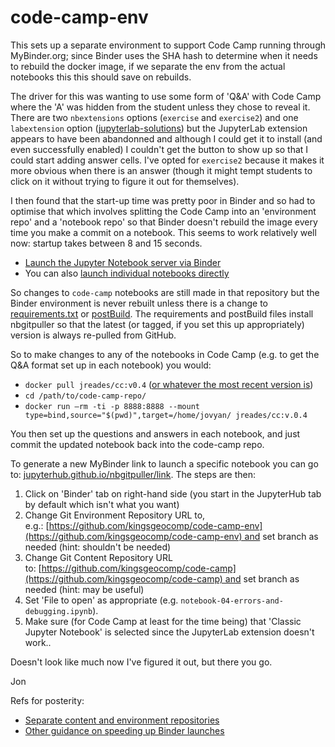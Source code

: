 # code-camp-env

This sets up a separate environment to support Code Camp running through MyBinder.org; since Binder uses the SHA hash to determine when it needs to rebuild the docker image, if we separate the env from the actual notebooks this this should save on rebuilds. 

The driver for this was wanting to use some form of 'Q&A' with Code Camp where the 'A' was hidden from the student unless they chose to reveal it. There are two `nbextensions` options (`exercise` and `exercise2`) and one `labextension` option ([jupyterlab-solutions](https://github.com/rmotr/jupyterlab-solutions)) but the JupyterLab extension appears to have been abandonned and although I could get it to install (and even successfully enabled) I couldn't get the button to show up so that I could start adding answer cells. I've opted for `exercise2` because it makes it more obvious when there is an answer (though it might tempt students to click on it without trying to figure it out for themselves).

I then found that the start-up time was pretty poor in Binder and so had to optimise that which involves splitting the Code Camp into an 'environment repo' and a 'notebook repo' so that Binder doesn't rebuild the image every time you make a commit on a notebook. This seems to work relatively well now: startup takes between 8 and 15 seconds.

- [Launch the Jupyter Notebook server via Binder](https://mybinder.org/v2/gh/kingsgeocomp/code-camp-env/master?urlpath=git-pull%3Frepo%3Dhttps%253A%252F%252Fgithub.com%252Fkingsgeocomp%252Fcode-camp%26urlpath%3Dtree%252Fcode-camp%252F%26branch%3Dmaster) 
- You can also [launch individual notebooks directly](https://mybinder.org/v2/gh/kingsgeocomp/code-camp-env/master?urlpath=git-pull%3Frepo%3Dhttps%253A%252F%252Fgithub.com%252Fkingsgeocomp%252Fcode-camp%26urlpath%3Dtree%252Fcode-camp%252Fnotebook-04-errors-and-debugging.ipynb%26branch%3Dmaster)

So changes to `code-camp` notebooks are still made in that repository but the Binder environment is never rebuilt unless there is a change to [requirements.txt](requirements.txt) or [postBuild](postBuild). The requirements and postBuild files install nbgitpuller so that the latest (or tagged, if you set this up appropriately) version is always re-pulled from GitHub.

So to make changes to any of the notebooks in Code Camp (e.g. to get the Q&A format set up in each notebook) you would:

- `docker pull jreades/cc:v0.4` ([or whatever the most recent version is](https://hub.docker.com/repository/docker/jreades/cc))
- `cd /path/to/code-camp-repo/`
- `docker run —rm -ti -p 8888:8888 --mount type=bind,source="$(pwd)",target=/home/jovyan/ jreades/cc:v.0.4`

You then set up the questions and answers in each notebook, and just commit the updated notebook back into the code-camp repo.

To generate a new MyBinder link to launch a specific notebook you can go to: [jupyterhub.github.io/nbgitpuller/link](https://jupyterhub.github.io/nbgitpuller/link). The steps are then:

1. Click on 'Binder' tab on right-hand side (you start in the JupyterHub tab by default which isn't what you want)
2. Change Git Environment Repository URL to, e.g.: [https://github.com/kingsgeocomp/code-camp-env](https://github.com/kingsgeocomp/code-camp-env) and set branch as needed (hint: shouldn't be needed)
3. Change Git Content Repository URL to: [https://github.com/kingsgeocomp/code-camp](https://github.com/kingsgeocomp/code-camp) and set branch as needed (hint: may be useful)
4. Set 'File to open' as appropriate (e.g. `notebook-04-errors-and-debugging.ipynb`).
5. Make sure (for Code Camp at least for the time being) that 'Classic Jupyter Notebook' is selected since the JupyterLab extension doesn't work..

Doesn't look like much now I've figured it out, but there you go.

Jon

Refs for posterity:

- [Separate content and environment repositories](https://discourse.jupyter.org/t/tip-speed-up-binder-launches-by-pulling-github-content-in-a-binder-link-with-nbgitpuller/922)
- [Other guidance on speeding up Binder launches](https://discourse.jupyter.org/t/how-to-reduce-mybinder-org-repository-startup-time/4956)


